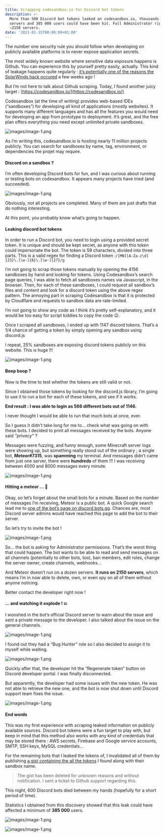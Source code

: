 ```yaml
---
title: Scrapping codesandbox.io for Discord bot tokens
description: >-
  More than 500 Discord bot tokens leaked on codesandbox.io, thousands of
  servers and 385 000 users could have been hit. Full Administrator rights on
  ~2150 servers.
date: '2021-01-15T00:00:00+01:00'
---
```


The number one security rule you should follow when developing on publicly available platforms is to never expose application secrets.

The most widely known website where sensitive data exposure happens is Github. You can experience this by yourself pretty easily, actually. This kind of leakage happens quite regularly : [it’s potentially one of the reasons the SolarWinds hack occured](https://twitter.com/vinodsparrow/status/1338431183588188160/photo/1) a few weeks ago !

But I’m not here to talk about Github scraping. Today, I found another juicy target : [https://codesandbox.io/](https://codesandbox.io/)

Codesandbox (at the time of writing) provides web-based IDEs (“sandboxes”) for developing all kind of applications (mostly websites). It supports many different languages and has all the features you would need for developing an app from prototype to deployment. It’s great, and the free plan offers everything you need except unlimited private sandboxes.

![images/image-1.png](images/image-1.png)

As I’m writing this, codesandbox.io is hosting nearly 11 million projects publicly. You can search for sandboxes by name, tag, environment, or dependencies the projet may require.

#### Discord on a sandbox ?

I’m often developing Discord bots for fun, and I was curious about running or testing bots on codesandbox. It appears many projects have tried (and succeeded).

![images/image-1.png](images/image-2.png)

Obviously, not all projects are completed. Many of them are just drafts that do nothing interesting.

At this point, you probably know what’s going to happen.

#### Leaking discord bot tokens

In order to run a Discord bot, you need to login using a provided secret token. It is unique and should be kept secret, as anyone with this token could impersonate the bot. The token is 59 characters, divided into three parts. This is a valid regex for finding a Discord token :`/[MN][A-Za-z\d]{23}\.[\w-]{6}\.[\w-]{27}/g`

I’m not going to scrap those tokens manually by opening the 4156 sandboxes by hand and looking for tokens. Using Codesandbox’s search page queries, I was able to fetch all sandboxes names via Javascript, in the browser. Then, for each of these sandboxes, I could request all sandbox’s files and content and look for a discord token using the above regex pattern. The annoying part in scraping Codesandbox is that it is protected by Cloudflare and requests to sandbox data are rate-limited.

I’m not going to show any code as I think it’s pretty self-explanatory, and it would be too easy for script kiddies to copy the code 😉.

Once I scraped all sandboxes, I ended up with 1147 discord tokens. That’s a 1/4 chance of getting a token by simply opening any sandbox using discord.js

I repeat, 25% sandboxes are exposing discord tokens publicly on this website. This is huge !!!

![images/image-1.png](images/image-3.png)

#### Beep boop ?

Now is the time to test whether the tokens are still valid or not.

Since I obtained those tokens by looking for the discord.js library, I’m going to use it to run a bot for each of these tokens, and see if it works.

**End result : I was able to login as 566 different bots out of 1146.**

I never thought I would be able to run that much bots at once, ever.

So I guess it didn’t take long for me to… check what was going on with these bots. I decided to print all messages received by the bots. Anyone said _“privacy”_ ?

Messages were fuzzing, and funny enough, some Minecraft server logs were showing up, but something really stood out of the ordinary ; a single bot, **Meteor#7315**, was **spamming** my terminal. And messages didn’t came from just one server, there were **hundreds** of them !!! I was receiving between 4000 and 8000 messages every minute.

![images/image-1.png](images/image-4.png)

#### Hitting a meteor … 🌠

Okay, so let’s forget about the small bots for a minute. Based on the number of messages I’m receiving, Meteor is a public bot. A quick Google search lead me to [one of the bot’s page on discord.bots.gg](https://discord.bots.gg/bots/726831270616629354). Chances are, most Discord server admins would have reached this page to add the bot to their server.

So let’s try to invite the bot !

![images/image-1.png](images/image-5.png)

So… the bot is asking for Administrator permissions. That’s the worst thing that could happen. The bot wants to be able to read and send messages on all channels (potentially to other bots, too), ban members, edit roles, change the server owner, create channels, webhooks…

And Meteor doesn’t run on a dozen servers. **It runs on 2150 servers**, which means I’m in now able to delete, own, or even spy on all of them without anyone noticing.

Better contact the developer right now !

#### … and watching it explode ! 💥

I wooshed in the bot’s official Discord server to warn about the issue and sent a private message to the developer. I also talked about the issue on the general channels.

![images/image-1.png](images/image-6.png)

I found out they had a “Bug Hunter” role so I also decided to assign it to myself while waiting.

![images/image-1.png](images/image-7.png)

Quickly after that, the developer hit the “Regenerate token” button on Discord developer portal. I was finally disconnected.

But apparently, the developer had some issues with the new token. He was not able to retrieve the new one, and the bot is now shut down until Discord support team fixes the issue.

![images/image-1.png](images/image-8.png)

#### End words

This was my first experience with scraping leaked information on publicly available sources. Discord bot tokens were a fun target to play with, but keep in mind that this method also works with any kind of credentials that may be stored there : AWS secrets, Firebase and Google service accounts, SMTP, SSH keys, MySQL credentials…

For the remaining bots that I leaked the tokens of, I invalidated all of them by publishing [a gist containing the all the tokens](https://gist.github.com/mrsheepsheep/cbfe00db234ccc812153fc71d05b2569) I found along with their sandbox name.

> The gist has been deleted for unknown reasons and without notification. I sent a ticket to Github support regarding this.

This night, 600 Discord bots died between my hands (hopefully for a short period of time).

Statistics I obtained from this discovery showed that this leak could have affected a minimum of **385 000** users.

![images/image-1.png](images/image-9.png)

![images/image-1.png](images/image-10.png)